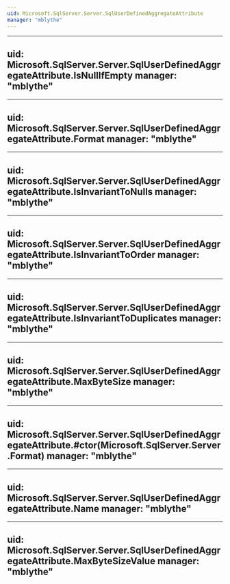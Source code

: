 ```yaml
---
uid: Microsoft.SqlServer.Server.SqlUserDefinedAggregateAttribute
manager: "mblythe"
---
```


---
uid: Microsoft.SqlServer.Server.SqlUserDefinedAggregateAttribute.IsNullIfEmpty
manager: "mblythe"
---

---
uid: Microsoft.SqlServer.Server.SqlUserDefinedAggregateAttribute.Format
manager: "mblythe"
---

---
uid: Microsoft.SqlServer.Server.SqlUserDefinedAggregateAttribute.IsInvariantToNulls
manager: "mblythe"
---

---
uid: Microsoft.SqlServer.Server.SqlUserDefinedAggregateAttribute.IsInvariantToOrder
manager: "mblythe"
---

---
uid: Microsoft.SqlServer.Server.SqlUserDefinedAggregateAttribute.IsInvariantToDuplicates
manager: "mblythe"
---

---
uid: Microsoft.SqlServer.Server.SqlUserDefinedAggregateAttribute.MaxByteSize
manager: "mblythe"
---

---
uid: Microsoft.SqlServer.Server.SqlUserDefinedAggregateAttribute.#ctor(Microsoft.SqlServer.Server.Format)
manager: "mblythe"
---

---
uid: Microsoft.SqlServer.Server.SqlUserDefinedAggregateAttribute.Name
manager: "mblythe"
---

---
uid: Microsoft.SqlServer.Server.SqlUserDefinedAggregateAttribute.MaxByteSizeValue
manager: "mblythe"
---
